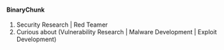#### BinaryChunk

1. Security Research | Red Teamer
2. Curious about (Vulnerability Research | Malware Development | Exploit Development)
   

